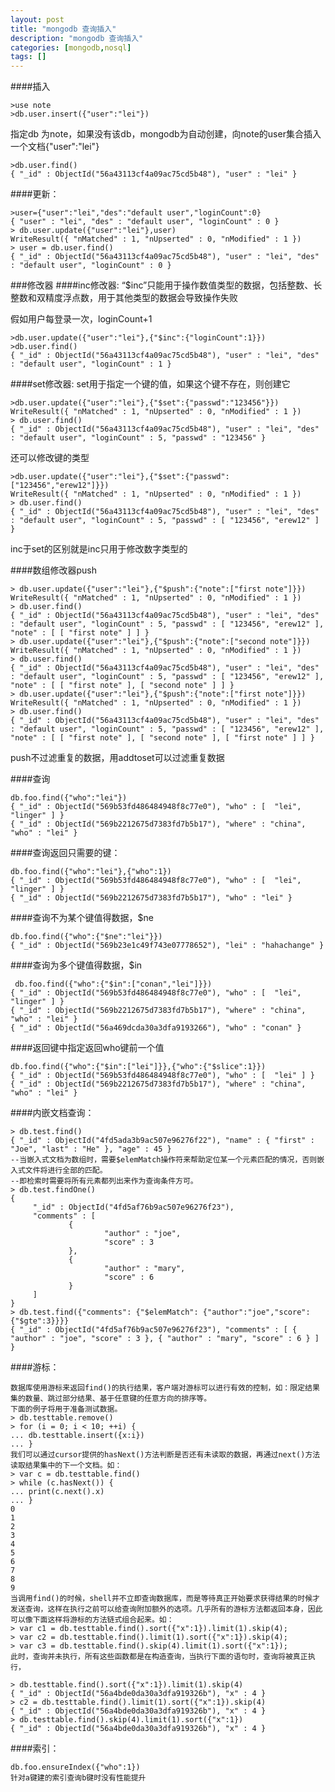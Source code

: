 ```yaml
---
layout: post
title: "mongodb 查询插入"
description: "mongodb 查询插入"
categories: [mongodb,nosql]
tags: []
---
```



####插入

	>use note
	>db.user.insert({"user":"lei"})

指定db 为note，如果没有该db，mongodb为自动创建，向note的user集合插入一个文档{"user":"lei"}

	>db.user.find()
	{ "_id" : ObjectId("56a43113cf4a09ac75cd5b48"), "user" : "lei" }

	
####更新：

	>user={"user":"lei","des":"default user","loginCount":0}
	{ "user" : "lei", "des" : "default user", "loginCount" : 0 }
	> db.user.update({"user":"lei"},user)
	WriteResult({ "nMatched" : 1, "nUpserted" : 0, "nModified" : 1 })
	> user = db.user.find()
	{ "_id" : ObjectId("56a43113cf4a09ac75cd5b48"), "user" : "lei", "des" : "default user", "loginCount" : 0 }

###修改器
####inc修改器:
“$inc”只能用于操作数值类型的数据，包括整数、长整数和双精度浮点数，用于其他类型的数据会导致操作失败

假如用户每登录一次，loginCount+1
	
	>db.user.update({"user":"lei"},{"$inc":{"loginCount":1}})
	>db.user.find()
	{ "_id" : ObjectId("56a43113cf4a09ac75cd5b48"), "user" : "lei", "des" : "default user", "loginCount" : 1 }

####set修改器:
set用于指定一个键的值，如果这个键不存在，则创建它

	>db.user.update({"user":"lei"},{"$set":{"passwd":"123456"}})
	WriteResult({ "nMatched" : 1, "nUpserted" : 0, "nModified" : 1 })
	> db.user.find()
	{ "_id" : ObjectId("56a43113cf4a09ac75cd5b48"), "user" : "lei", "des" : "default user", "loginCount" : 5, "passwd" : "123456" }

还可以修改键的类型

	>db.user.update({"user":"lei"},{"$set":{"passwd":["123456","erew12"]}})
	WriteResult({ "nMatched" : 1, "nUpserted" : 0, "nModified" : 1 })
	> db.user.find()
	{ "_id" : ObjectId("56a43113cf4a09ac75cd5b48"), "user" : "lei", "des" : "default user", "loginCount" : 5, "passwd" : [ "123456", "erew12" ] }

inc于set的区别就是inc只用于修改数字类型的

####数组修改器push

	> db.user.update({"user":"lei"},{"$push":{"note":["first note"]}})
	WriteResult({ "nMatched" : 1, "nUpserted" : 0, "nModified" : 1 })
	> db.user.find()
	{ "_id" : ObjectId("56a43113cf4a09ac75cd5b48"), "user" : "lei", "des" : "default user", "loginCount" : 5, "passwd" : [ "123456", "erew12" ], "note" : [ [ "first note" ] ] }
	> db.user.update({"user":"lei"},{"$push":{"note":["second note"]}})
	WriteResult({ "nMatched" : 1, "nUpserted" : 0, "nModified" : 1 })
	> db.user.find()
	{ "_id" : ObjectId("56a43113cf4a09ac75cd5b48"), "user" : "lei", "des" : "default user", "loginCount" : 5, "passwd" : [ "123456", "erew12" ], "note" : [ [ "first note" ], [ "second note" ] ] }
	> db.user.update({"user":"lei"},{"$push":{"note":["first note"]}})
	WriteResult({ "nMatched" : 1, "nUpserted" : 0, "nModified" : 1 })
	> db.user.find()
	{ "_id" : ObjectId("56a43113cf4a09ac75cd5b48"), "user" : "lei", "des" : "default user", "loginCount" : 5, "passwd" : [ "123456", "erew12" ], "note" : [ [ "first note" ], [ "second note" ], [ "first note" ] ] }

push不过滤重复的数据，用addtoset可以过滤重复数据

####查询

	db.foo.find({"who":"lei"})
	{ "_id" : ObjectId("569b53fd486484948f8c77e0"), "who" : [  "lei",  "linger" ] }
	{ "_id" : ObjectId("569b2212675d7383fd7b5b17"), "where" : "china", "who" : "lei" }

####查询返回只需要的键：

	db.foo.find({"who":"lei"},{"who":1})
	{ "_id" : ObjectId("569b53fd486484948f8c77e0"), "who" : [  "lei",  "linger" ] }
	{ "_id" : ObjectId("569b2212675d7383fd7b5b17"), "who" : "lei" }

####查询不为某个键值得数据，$ne

	db.foo.find({"who":{"$ne":"lei"}})
	{ "_id" : ObjectId("569b23e1c49f743e07778652"), "lei" : "hahachange" }

####查询为多个键值得数据，$in

	 db.foo.find({"who":{"$in":["conan","lei"]}})
	{ "_id" : ObjectId("569b53fd486484948f8c77e0"), "who" : [  "lei",  "linger" ] }
	{ "_id" : ObjectId("569b2212675d7383fd7b5b17"), "where" : "china", "who" : "lei" }
	{ "_id" : ObjectId("56a469dcda30a3dfa9193266"), "who" : "conan" }

####返回键中指定返回who键前一个值

	db.foo.find({"who":{"$in":["lei"]}},{"who":{"$slice":1}})
	{ "_id" : ObjectId("569b53fd486484948f8c77e0"), "who" : [  "lei" ] }
	{ "_id" : ObjectId("569b2212675d7383fd7b5b17"), "where" : "china", "who" : "lei" }

####内嵌文档查询：

    > db.test.find()
    { "_id" : ObjectId("4fd5ada3b9ac507e96276f22"), "name" : { "first" : "Joe", "last" : "He" }, "age" : 45 }
    --当嵌入式文档为数组时，需要$elemMatch操作符来帮助定位某一个元素匹配的情况，否则嵌入式文件将进行全部的匹配。
    --即检索时需要将所有元素都列出来作为查询条件方可。
    > db.test.findOne()
    {
         "_id" : ObjectId("4fd5af76b9ac507e96276f23"),
         "comments" : [
                 {
                         "author" : "joe",
                         "score" : 3
                 },
                 {
                         "author" : "mary",
                         "score" : 6
                 }
         ]
    }
    > db.test.find({"comments": {"$elemMatch": {"author":"joe","score":{"$gte":3}}}}
    { "_id" : ObjectId("4fd5af76b9ac507e96276f23"), "comments" : [ { "author" : "joe", "score" : 3 }, { "author" : "mary", "score" : 6 } ] }




####游标：

    数据库使用游标来返回find()的执行结果，客户端对游标可以进行有效的控制，如：限定结果集的数量、跳过部分结果、基于任意键的任意方向的排序等。
    下面的例子将用于准备测试数据。
    > db.testtable.remove()
    > for (i = 0; i < 10; ++i) {
    ... db.testtable.insert({x:i})
    ... }
    我们可以通过cursor提供的hasNext()方法判断是否还有未读取的数据，再通过next()方法读取结果集中的下一个文档。如：
    > var c = db.testtable.find()
    > while (c.hasNext()) {
    ... print(c.next().x)
    ... }
    0
    1
    2
    3
    4
    5
    6
    7
    8
    9
    当调用find()的时候，shell并不立即查询数据库，而是等待真正开始要求获得结果的时候才发送查询，这样在执行之前可以给查询附加额外的选项。几乎所有的游标方法都返回本身，因此可以像下面这样将游标的方法链式组合起来。如：
    > var c1 = db.testtable.find().sort({"x":1}).limit(1).skip(4);
    > var c2 = db.testtable.find().limit(1).sort({"x":1}).skip(4);
    > var c3 = db.testtable.find().skip(4).limit(1).sort({"x":1});
    此时，查询并未执行，所有这些函数都是在构造查询，当执行下面的语句时，查询将被真正执行，

	> db.testtable.find().sort({"x":1}).limit(1).skip(4)
	{ "_id" : ObjectId("56a4bde0da30a3dfa919326b"), "x" : 4 }
	> c2 = db.testtable.find().limit(1).sort({"x":1}).skip(4)
	{ "_id" : ObjectId("56a4bde0da30a3dfa919326b"), "x" : 4 }
	> db.testtable.find().skip(4).limit(1).sort({"x":1})
	{ "_id" : ObjectId("56a4bde0da30a3dfa919326b"), "x" : 4 }


####索引：

	db.foo.ensureIndex({"who":1})
	针对a键建的索引查询b键时没有性能提升



